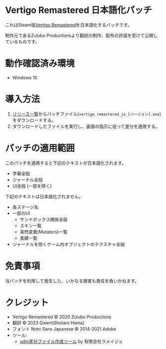 # Vertigo Remastered 日本語化パッチ

これはSteam版[Vertigo Remastered](https://store.steampowered.com/app/1318090/Vertigo_Remastered/)を日本語化するパッチです。

制作元であるZulubo Productionsより翻訳の制作、配布の許諾を受けて公開しているものです。

# 動作確認済み環境

- Windows 10

# 導入方法

1. [リリース一覧](https://github.com/izayoi256/vertigo-remastered-ja/releases)からパッチファイル(`vertigo_remastered_ja_[バージョン].exe`)をダウンロードする。
2. ダウンロードしたファイルを実行し、画面の指示に従って差分を適用する。

# パッチの適用範囲

このパッチを適用すると下記のテキストが日本語化されます。

- 字幕全般
- ジャーナル全般
- UI全般 (一部を除く)

下記のテキストは日本語化されません。

- 各ステージ名
- 一部のUI
  - サンドボックス関係全般
  - スキン一覧
  - 突然変異(Mutators)一覧
  - 実績一覧
- ジャーナルを除くゲーム内オブジェクトのテクスチャ全般

# 免責事項

当パッチを利用して発生した、いかなる損害も責任を負いかねます。

# クレジット

- Vertigo Remastered © 2020 Zulubo Productions 
- 翻訳 © 2023 Qwert(Shotaro Hama) 
- フォント Noto Sans Japanese © 2014-2021 Adobe
- ツール:
  - [udm差分ファイル作成ツール](https://www.lameije.co.jp/products/udm) by 有限会社ラメイジュ

